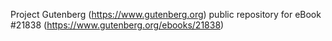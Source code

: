 Project Gutenberg (https://www.gutenberg.org) public repository for eBook #21838 (https://www.gutenberg.org/ebooks/21838)
